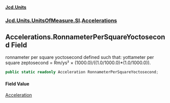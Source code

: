 #### [Jcd.Units](index.md 'index')
### [Jcd.Units.UnitsOfMeasure.SI](Jcd.Units.UnitsOfMeasure.SI.md 'Jcd.Units.UnitsOfMeasure.SI').[Accelerations](Accelerations.md 'Jcd.Units.UnitsOfMeasure.SI.Accelerations')

## Accelerations.RonnameterPerSquareYoctosecond Field

ronnameter per square yoctosecond defined such that: yottameter per square zeptosecond = Rm/ys² ×
(1000.0)/((1.0/1000.0)*(1.0/1000.0)).

```csharp
public static readonly Acceleration RonnameterPerSquareYoctosecond;
```

#### Field Value
[Acceleration](Acceleration.md 'Jcd.Units.UnitTypes.Acceleration')